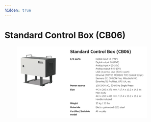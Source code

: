 ```yaml
---
hidden: true
---
```


# Standard Control Box (CB06)

<figure><img src="../images/jp/chapter2/section2.2.1.cb6.jpg" alt=""><figcaption></figcaption></figure>

